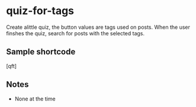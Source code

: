 # quiz-for-tags
Create alittle quiz, the button values are tags used on posts. When the user finshes the quiz, search for posts with the selected tags.

## Sample shortcode
[qft]



## Notes
+ None at the time
